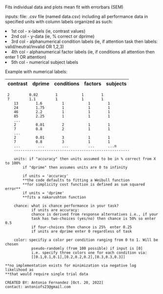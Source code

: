 Fits individual data and plots mean fit with errorbars (SEM) 

inputs: file:    .csv file (named data.csv) including all performance data in specified units with column labels
organized as such: 
<li>1st col - x-labels (ie, contrast values)
<li>2nd col - y-data   (ie, % correct or dprime)
<li>3rd col - alphanumerical condition labels (ie, if attention task then labels: valid/neutral/invalid OR 1,2,3)
<li>4th col - alphanumerical factor labels (ie, if conditions all attention then enter 1 OR attention)
<li> 5th col - numerical subject labels

Example with numerical labels:

| contrast | dprime | conditions | factors| subjects |
| -------- | ------ | ---------- | ------ | -------- |     
     2         0.02        1           1        1
     7         1.1         1           1        1
        13        1.6         1           1        1
        24        1.75        1           1        1
        46        2.2         1           1        1
        85        2.25        1           1        1
        ...
        2         0.01        2           1        1
        7         0.8         2           1        1
        ...
        2         0.01        3           1        1
        7         0.8         3           1        1
        ...        ...        ...         ...      ...n
        -----------------------------------------------------

        units: if "accuracy" then units assumed to be in % correct from X to 100%
            if "dprime" then assumes units are 0 to infinity
            
            if units = 'accuracy'
            **the code defaults to fitting a Weibull function
            **for simplicity cost function is defined as sum squared error**
            if units = 'dprime'
            **fits a nakarushton function

        chance: what is chance performance in your task? 
                if units are accuracy:
                chance is derived from response alternatives i.e., if your
                task has two-choices (yes/no) then chance is 50% so enter 0.5
                if four-choices then chance is 25%  enter 0.25
                if units are dprime enter 0 regardless of task

        color: specifiy a color per condition ranging from 0 to 1. Will be chosen 
                pseudo-randomly (from 100 possible) if input is [0]
                i.e. specify three colors one for each condition via:
                [[0.1,0.1,0.1],[0.2,0.2,0.2],[0.3,0.3,0.3]]
    
    **no implementation exists for minimization via negative log likelihood as
    **that would require single trial data

    CREATED BY: Antonio Fernandez [Oct. 20, 2022]
    contact: antoniofs23@gmail.com
